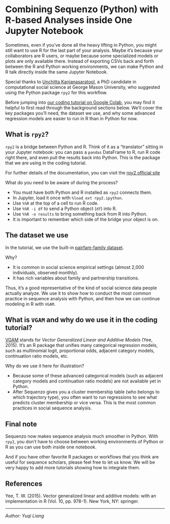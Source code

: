 <!--
 * @Author: Yuqi Liang dawson1900@live.com
 * @Date: 2025-10-02 13:39:00
 * @LastEditors: Yuqi Liang dawson1900@live.com
 * @LastEditTime: 2025-10-02 19:12:08
 * @FilePath: /SequenzoWebsite/docs/en/traminer-and-sequenzo/use_R_in_python_environment.md
 * @Description: 这是默认设置,请设置`customMade`, 打开koroFileHeader查看配置 进行设置: https://github.com/OBKoro1/koro1FileHeader/wiki/%E9%85%8D%E7%BD%AE
-->
# Combining Sequenzo (Python) with R-based Analyses inside One Jupyter Notebook

Sometimes, even if you’ve done all the heavy lifting in Python, you might still want to use R for the last part of your analysis. Maybe it’s because your collaborators are R users, or maybe because some specialized models or plots are only available there. Instead of exporting CSVs back and forth between the R and Python working environments, we can make Python and R talk directly inside the same Jupyter Notebook.

Special thanks to [Unchitta Kanjanasaratool](https://unchitta.com/), a PhD candidate in computational social science at George Mason University, who suggested using the Python package `rpy2` for this workflow.

Before jumping into [our coding tutorial on Google Colab](https://colab.research.google.com/github/Liang-Team/Sequenzo/blob/main/Tutorials/use_R_in_python_environment/example_pairfam_family.ipynb), you may find it helpful to first read through the background sections below. We’ll cover the key packages you’ll need, the dataset we use, and why some advanced regression models are easier to run in R than in Python for now.

## What is `rpy2`?

`rpy2` is a bridge between Python and R. Think of it as a “translator” sitting in your Jupyter notebook: you can pass a `pandas` DataFrame to R, run R code right there, and even pull the results back into Python. This is the package that we are using in the coding tutorial. 

For further details of the documentation, you can visit the [rpy2 official site](https://rpy2.github.io/doc/latest/html/index.html)

What do you need to be aware of during the process?

* You must have both Python and R installed as `rpy2` connects them.
* In Jupyter, load it once with `%load_ext rpy2.ipython`.
* Use `%%R` at the top of a cell to run R code.
* Use `%%R -i df` to send a Python object (`df`) into R.
* Use `%%R -o results` to bring something back from R into Python.
* It is important to remember which side of the bridge your object is on.

## The dataset we use

In the tutorial, we use the built-in [pairfam-family dataset](../datasets/pairfam-family.md). 

Why?
* It is common in social science empirical settings (almost 2,000 individuals, observed monthly).
* It has rich variables about family and partnership transitions.

Thus, it’s a good representative of the kind of social science data people actually analyze. We use it to show how to conduct the most common practice in sequence analysis with Python, and then how we can continue modeling in R with `VGAM`.

## What is `VGAM` and why do we use it in the coding tutorial?

[VGAM](https://cran.r-project.org/package=VGAM) stands for *Vector Generalized Linear and Additive Models* (Yee, 2015). It’s an R package that unifies many categorical regression models, such as multinomial logit, proportional odds, adjacent category models, continuation ratio models, etc.

Why do we use it here for illustration?

* Because some of these advanced categorical models (such as adjacent category models and continuation ratio models) are not available yet in Python.
* After Sequenzo gives you a cluster membership table (who belongs to which trajectory type), you often want to run regressions to see what predicts cluster membership or vice versa. This is the most common practices in social sequence analysis. 

## Final note

Sequenzo now makes sequence analysis much smoother in Python. With `rpy2`, you don’t have to choose between working environments of Python or R as you can use both inside one notebook.

And if you have other favorite R packages or workflows that you think are useful for sequence scholars, please feel free to let us know. We will be very happy to add more tutorials showing how to integrate them.

## References

Yee, T. W. (2015). Vector generalized linear and additive models: with an implementation in R (Vol. 10, pp. 978-1). New York, NY: springer.

---
*Author: Yuqi Liang*